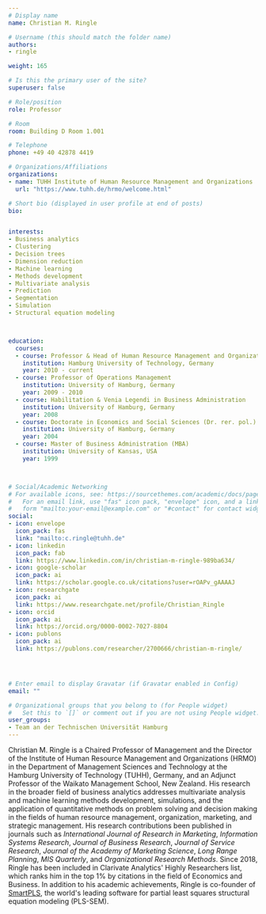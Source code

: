 ```yaml
---
# Display name
name: Christian M. Ringle

# Username (this should match the folder name)
authors:
- ringle

weight: 165

# Is this the primary user of the site?
superuser: false

# Role/position
role: Professor 

# Room
room: Building D Room 1.001

# Telephone
phone: +49 40 42878 4419

# Organizations/Affiliations
organizations:
- name: TUHH Institute of Human Resource Management and Organizations
  url: "https://www.tuhh.de/hrmo/welcome.html"

# Short bio (displayed in user profile at end of posts)
bio:


interests:
- Business analytics
- Clustering
- Decision trees
- Dimension reduction
- Machine learning
- Methods development
- Multivariate analysis
- Prediction
- Segmentation
- Simulation
- Structural equation modeling



education:
  courses:
  - course: Professor & Head of Human Resource Management and Organizations
    institution: Hamburg University of Technology, Germany
    year: 2010 - current
  - course: Professor of Operations Management
    institution: University of Hamburg, Germany
    year: 2009 - 2010
  - course: Habilitation & Venia Legendi in Business Administration
    institution: University of Hamburg, Germany
    year: 2008
  - course: Doctorate in Economics and Social Sciences (Dr. rer. pol.)
    institution: University of Hamburg, Germany
    year: 2004
  - course: Master of Business Administration (MBA)
    institution: University of Kansas, USA
    year: 1999



# Social/Academic Networking
# For available icons, see: https://sourcethemes.com/academic/docs/page-builder/#icons
#   For an email link, use "fas" icon pack, "envelope" icon, and a link in the
#   form "mailto:your-email@example.com" or "#contact" for contact widget.
social:
- icon: envelope
  icon_pack: fas
  link: "mailto:c.ringle@tuhh.de"
- icon: linkedin
  icon_pack: fab
  link: https://www.linkedin.com/in/christian-m-ringle-989ba634/
- icon: google-scholar
  icon_pack: ai
  link: https://scholar.google.co.uk/citations?user=rOAPv_gAAAAJ
- icon: researchgate
  icon_pack: ai
  link: https://www.researchgate.net/profile/Christian_Ringle
- icon: orcid
  icon_pack: ai
  link: https://orcid.org/0000-0002-7027-8804
- icon: publons
  icon_pack: ai
  link: https://publons.com/researcher/2700666/christian-m-ringle/




# Enter email to display Gravatar (if Gravatar enabled in Config)
email: ""

# Organizational groups that you belong to (for People widget)
#   Set this to `[]` or comment out if you are not using People widget.
user_groups:
- Team an der Technischen Universität Hamburg
---
```


Christian M. Ringle is a Chaired Professor of Management and the Director of the Institute of Human Resource Management and Organizations (HRMO) in the Department of Management Sciences and Technology at the Hamburg University of Technology (TUHH), Germany, and an Adjunct Professor of the Waikato Management School, New Zealand. His research in the broader field of business analytics addresses multivariate analysis and machine learning methods development, simulations, and the application of quantitative methods on problem solving and decision making in the fields of human resource management, organization, marketing, and strategic management. His research contributions been published in journals such as *International Journal of Research in Marketing*, *Information Systems Research*, *Journal of Business Research*, *Journal of Service Research*, *Journal of the Academy of Marketing Science*, *Long Range Planning*, *MIS Quarterly*, and *Organizational Research Methods*. Since 2018, Ringle has been included in Clarivate Analytics' Highly Researchers list, which ranks him in the top 1% by citations in the field of Economics and Business. In addition to his academic achievements, Ringle is co-founder of [SmartPLS](https://www.smartpls.com/), the world's leading software for partial least squares structural equation modeling (PLS-SEM).